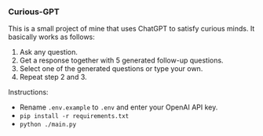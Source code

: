 ### Curious-GPT

This is a small project of mine that uses ChatGPT to satisfy curious minds. It basically works as follows:

1. Ask any question.
2. Get a response together with 5 generated follow-up questions.
3. Select one of the generated questions or type your own.
4. Repeat step 2 and 3.

Instructions:
- Rename `.env.example` to `.env` and enter your OpenAI API key. 
- `pip install -r requirements.txt`
- `python ./main.py`
